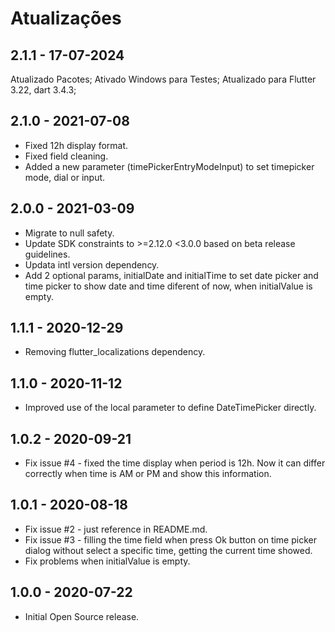 # Atualizações

## 2.1.1 - 17-07-2024

Atualizado Pacotes;
Ativado Windows para Testes;
Atualizado para Flutter 3.22, dart 3.4.3;

## 2.1.0 - 2021-07-08

* Fixed 12h display format.
* Fixed field cleaning.
* Added a new parameter (timePickerEntryModeInput) to set timepicker mode, dial or input.

## 2.0.0 - 2021-03-09

* Migrate to null safety.
* Update SDK constraints to >=2.12.0 <3.0.0 based on beta release guidelines.
* Updata intl version dependency.
* Add 2 optional params, initialDate and initialTime to set date picker and time picker to show date and time diferent of now, when initialValue is empty.
  
## 1.1.1 - 2020-12-29

* Removing flutter_localizations dependency.
  
## 1.1.0 - 2020-11-12

* Improved use of the local parameter to define DateTimePicker directly.

## 1.0.2 - 2020-09-21

* Fix issue #4 - fixed the time display when period is 12h. Now it can differ correctly when time is AM or PM and show this information.

## 1.0.1 - 2020-08-18

* Fix issue #2 - just reference in README.md.
* Fix issue #3 - filling the time field when press Ok button on time picker dialog without select a specific time, getting the current time showed.
* Fix problems when initialValue is empty.

## 1.0.0 - 2020-07-22

* Initial Open Source release.
